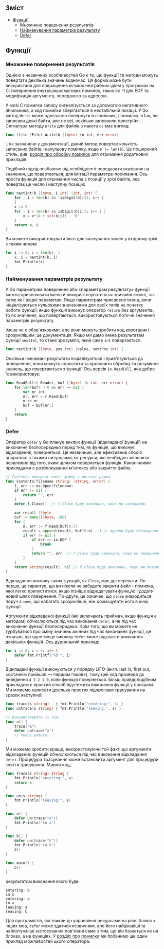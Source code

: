 ## Зміст
- [Функції](#Функції)
  - [Множинне повернення результатів](#Множинне-повернення-результатів)
  - [Найменування параметрів результату](#Найменування-параметрів-результату)
  - [Defer](#Defer)

## Функції
### Множинне повернення результатів
Однією з незвичних особливостей Go є те, що функції та методи можуть повертати декілька значень водночас. Ця форма може бути використана для покращення кількох незграбних ідіом у програмах на C: повернення внутрішньосмугових помилок, таких як -1 для EOF та модифікація аргументу, переданого за адресою.

У мові C помилка запису сигналізується за допомогою негативного лічильника, а код помилки зберігається в нестабільній локації. У Go метод `Write` може одночасно повернути й лічильник, і помилку: «Так, ви записали деякі байти, але не всі, оскільки заповнили пристрій». Сигнатура методу `Write` для файлів з пакета `os` має вигляд:
```go
func (file *File) Write(b []byte) (n int, err error)
```
і, як зазначено у документації, даний метод повертає кількість записаних байтів і ненульову помилку, якщо `n != len(b)`. Це поширений стиль; див. [розділ про обробку помилок](#Помилки) для отримання додаткових прикладів.

Подібний підхід позбавляє від необхідності передавати вказівник на значення, що повертається, для імітації параметра-посилання. Ось проста функція для отримання числа з позиції у зрізі байтів, яка повертає це число і наступну позицію.
```go
func nextInt(b []byte, i int) (int, int) {
    for ; i < len(b) && !isDigit(b[i]); i++ {
    }
    x := 0
    for ; i < len(b) && isDigit(b[i]); i++ { }
        x = x*10 + int(b[i]) - '0'
    }
    return x, i
}
```

Ви можете використовувати його для сканування чисел у вхідному зрізі `b` таким чином:
```go
for i := 0; i < len(b); {
    x, i = nextInt(b, i)
    fmt.Println(x)
}
```

### Найменування параметрів результату
У Go параметрам повернення або «параметрам результату» функції можна присвоювати імена й використовувати їх як звичайні змінні, так само як і вхідні параметри. Якщо параметрам присвоєно імена, вони ініціалізуються нульовими значеннями для своїх типів на початку роботи функції; якщо функція виконує оператор `return` без аргументів, то як значення, що повертаються, використовуються поточні значення параметрів результату.

Імена не є обов'язковими, але вони можуть зробити код коротшим і зрозумілішим: це документація. Якщо ми дамо імена результатам функції `nextInt`, то стане зрозуміло, який саме `int` повертається.
```go
func nextInt(b []byte, pos int) (value, nextPos int) {
```

Оскільки іменовані результати ініціалізуються і прив'язуються до повернення, вони можуть спростити та прояснити обробку та розуміння значень, що повертаються з функції. Ось версія `io.ReadFull`, яка добре їх використовує:
```go
func ReadFull(r Reader, buf []byte) (n int, err error) {
    for len(buf) > 0 && err == nil {
        var nr int
        nr, err = r.Read(buf)
        n += nr
        buf = buf[nr:]
    }
    return
}
```

### Defer
Оператор `defer` у Go планує виклик функції (відкладеної функції) на виконання безпосередньо перед тим, як функція, що виконує відкладення, повернеться. Це незвичний, але ефективний спосіб впоратися з такими ситуаціями, як ресурси, які необхідно звільнити незалежно від того, яким шляхом повернеться функція. Канонічними прикладами є розблокування м'ютексу або закриття файлу.
```go
// Contents повертає вміст файлу у вигляді рядка.
func Contents(filename string) (string, error) {
    f, err := os.Open(filename)
    if err != nil {
        return "", err
    }
    defer f.Close()  // f.Close буде виконано, коли ми завершимо.

    var result []byte
    buf := make([]byte, 100)
    for {
        n, err := f.Read(buf[0:])
        result = append(result, buf[0:n]...) // append буде обговорено пізніше.
        if err != nil {
            if err == io.EOF {
                break
            }
            return "", err  // f.Close буде виконано, якщо ми повернемося тут.
        }
    }
    return string(result), nil // f.Close буде виконано, якщо ми повернемося тут.
}
```

Відкладання виклику таких функцій, як `Close`, має дві переваги. По-перше, це гарантує, що ви ніколи не забудете закрити файл - помилка, якої легко припуститися, якщо пізніше відредагувати функцію і додати новий шлях повернення. По-друге, це означає, що `close` знаходиться поруч з `open`, що набагато зрозуміліше, ніж розміщувати його в кінці функції.

Аргументи відкладеної функції (які включають приймач, якщо функція є методом) обчислюються під час виконання `defer`, а не під час виконання функції безпосередньо. Крім того, що ви можете не турбуватися про зміну значень змінних під час виконання функції, це означає, що одне місце виклику `defer` може відкласти виконання декількох функцій. Ось дурненький приклад:
```go
for i := 0; i < 5; i++ {
    defer fmt.Printf("%d ", i)
}
```
Відкладені функції виконуються у порядку LIFO (англ. last in, first out, «останнім прийшов — першим пішов»), тому цей код призведе до виведення `4 3 2 1 0`, коли функція повернеться. Більш правдоподібним прикладом є простий спосіб відстежити виконання функції у програмі. Ми можемо написати декілька простих підпрограм трасування на зразок наступної:
```go
func trace(s string)   { fmt.Println("entering:", s) }
func untrace(s string) { fmt.Println("leaving:", s) }

// Використовуйте їх так:
func a() {
    trace("a")
    defer untrace("a")
    // якась робота...
}
```

Ми можемо зробити краще, використовуючи той факт, що аргументи відкладених функцій обчислюються під час виконання відкладання `defer`. Процедура трасування може встановити аргумент для процедури зняття трасування. Маємо код,
```go
func trace(s string) string {
    fmt.Println("entering:", s)
    return s
}

func un(s string) {
    fmt.Println("leaving:", s)
}

func a() {
    defer un(trace("a"))
    fmt.Println("in a")
}

func b() {
    defer un(trace("b"))
    fmt.Println("in b")
    a()
}

func main() {
    b()
}
```
результатом виконання якого буде
```
entering: b
in b
entering: a
in a
leaving: a
leaving: b
```
Для програмістів, які звикли до управління ресурсами на рівні блоків з інших мов, `defer` може здатися незвичним, але його найцікавіші та найпотужніші застосування пов'язані саме з тим, що він базується не на блоках, а на функціях. У [розділі про помилки](#Помилки) ми побачимо ще один приклад можливостей цього оператора.

